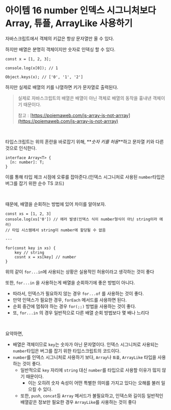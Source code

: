 # 아이템 16 number 인덱스 시그니처보다 Array, 튜플, ArrayLike 사용하기

자바스크립트에서 객체의 키값은 항상 문자열만 올 수 있다.

하지만 배열은 분명히 객체이지만 숫자로 인덱싱 할 수 있다.

```tsx
const x = [1, 2, 3];

console.log(x[0]); // 1
```

```tsx
Object.keys(x); // ['0', '1', '2']
```

하지만 실제로 배열의 키를 나열하면 키가 문자열로 출력된다.

> 실제로 자바스크립트의 배열은 배열이 아닌 객체로 배열의 동작을 흉내낸 객체이기 때문이다.
>
> 참고 : [https://poiemaweb.com/js-array-is-not-arrray](https://poiemaweb.com/js-array-is-not-arrray)

<br/>

타입스크립트는 위의 혼란을 바로잡기 위해, **_숫자 키를 허용_**하고 문자열 키와 다른 것으로 인식한다.

```tsx
interface Array<T> {
  [n: number]: T;
}
```

이를 통해 타입 체크 시점에 오류를 잡아준다.(인덱스 시그니처로 사용된 `number`타입은 버그를 잡기 위한 순수 TS 코드)

<br/>

때문에, 배열을 순회하는 방법에 있어 차이를 알아보자.

```tsx
const xs = [1, 2, 3]
console.log(xs['0']) // 에러 발생(인덱스 식이 number형식이 아닌 string이라 에러)
// 타입 시스템에서 string이 number에 할당될 수 없음

---

for(const key in xs) {
	key // string
	cosnt x = xs[key] // number
}
```

위의 같이 `for...in`에 사용되는 상황은 실용적인 허용이라고 생각하는 것이 좋다

또한, `for...in` 을 사용하는게 배열을 순회하기에 좋은 방법이 아니다.

- 따라서, 인덱스가 필요하지 않는 경우 `for...of` 를 사용하는 것이 좋다.
- 만약 인덱스가 필요한 경우, `forEach` 메서드를 사용하면 된다.
- 순회 중간에 멈춰야 하는 경우 `for(;;)` 방법을 사용하는 것이 좋다.
- 또, `for...in` 의 경우 일반적으로 다른 배열 순회 방법보다 몇 배나 느리다

<br/>

요약하면,

- 배열은 객체이므로 `key`는 숫자가 아닌 문자열이다. 인덱스 시그니처로 사용되는 `number`타입은 버그를 잡기 위한 타입스크립트의 코드이다.
- `number`를 인덱스 시그니처로 사용하기 보다, `Array`나 `튜플`, `ArrayLike` 타입을 사용하는 것이 좋다.
  - 일반적으로 `key` 자리에 `string` 대신 `number`를 타입으로 사용할 이유가 많지 않기 때문이다.
    - 이는 오히려 숫자 속성이 어떤 특별한 의미를 가지고 있다는 오해를 불러 일으킬 수 있다.
  - 또한, `push`, `concat`등 `Array` 메서드가 불필요하고, 인덱스와 길이등 일반적인 배열같은 정보만 필요한 경우 `ArrayLike`를 사용하는 것이 좋다
